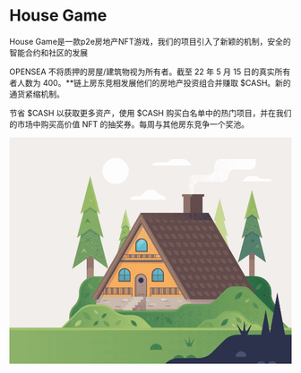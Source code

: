 # House Game

House Game是一款p2e房地产NFT游戏，我们的项目引入了新颖的机制，安全的智能合约和社区的发展

OPENSEA 不将质押的房屋/建筑物视为所有者。截至 22 年 5 月 15 日的真实所有者人数为 400。**链上房东竞相发展他们的房地产投资组合并赚取 $CASH。新的通货紧缩机制。

节省 $CASH 以获取更多资产，使用 $CASH 购买白名单中的热门项目，并在我们的市场中购买高价值 NFT 的抽奖券。每周与其他房东竞争一个奖池。

![nft](01.png)
